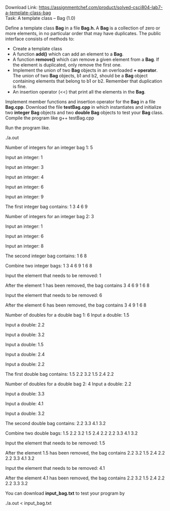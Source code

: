Download Link: https://assignmentchef.com/product/solved-csci804-lab7-a-template-class-bag
<br>
Task: A template class – Bag (1.0)

Define a template class <strong>Bag </strong>in a file<strong> Bag.h. </strong>A <strong>Bag </strong>is a collection of zero or more elements, in no particular order that may have duplicates. The public interface consists of methods to:

<ul>

 <li>Create a template class</li>

 <li>A function <strong>add()</strong> which can add an element to a <strong>Bag</strong>.</li>

 <li>A function <strong>remove()</strong> which can remove a given element from a <strong>Bag</strong>. If the element is duplicated, only remove the first one.</li>

 <li>Implement the union of two <strong>Bag </strong>objects in an overloaded <strong>+ operator</strong>. The union of two <strong>Bag </strong>objects, b1 and b2, should be a <strong>Bag </strong>object containing elements that belong to b1 or b2. Remember that duplication is fine.</li>

 <li>An insertion operator (&lt;&lt;) that print all the elements in the <strong>Bag</strong>.</li>

</ul>

Implement member functions and insertion operator for the <strong>Bag</strong> in a file <strong>Bag.cpp</strong>. Download the file <strong>testBag.cpp</strong> in which instantiates and initialize two <strong>integer</strong> <strong>Bag </strong>objects and two <strong>double Bag </strong>objects to test your <strong>Bag </strong>class.  Compile the program like g++ testBag.cpp

Run the program like.

./a.out

Number of integers for an integer bag 1: 5

Input an integer: 1

Input an integer: 3

Input an integer: 4

Input an integer: 6

Input an integer: 9

The first integer bag contains:  1 3 4 6 9




Number of integers for an integer bag 2: 3

Input an integer: 1

Input an integer: 6

Input an integer: 8

The second integer bag contains:  1 6 8




Combine two integer bags:  1 3 4 6 9 1 6 8




Input the element that needs to be removed: 1

After the element 1 has been removed, the bag contains 3 4 6 9 1 6 8




Input the element that needs to be removed: 6

After the element 6 has been removed, the bag contains 3 4 9 1 6 8




Number of doubles for a double bag 1: 6 Input a double: 1.5

Input a double: 2.2

Input a double: 3.2

Input a double: 1.5

Input a double: 2.4

Input a double: 2.2

The first double bag contains:  1.5 2.2 3.2 1.5 2.4 2.2




Number of doubles for a double bag 2: 4 Input a double: 2.2

Input a double: 3.3

Input a double: 4.1

Input a double: 3.2

The second double bag contains:  2.2 3.3 4.1 3.2




Combine two double bags:  1.5 2.2 3.2 1.5 2.4 2.2 2.2 3.3 4.1 3.2




Input the element that needs to be removed: 1.5

After the element 1.5 has been removed, the bag contains 2.2 3.2 1.5 2.4 2.2 2.2 3.3 4.1 3.2




Input the element that needs to be removed: 4.1

After the element 4.1 has been removed, the bag contains 2.2 3.2 1.5 2.4 2.2 2.2 3.3 3.2




You can download <strong>input_bag.txt</strong> to test your program by

./a.out  &lt; input_bag.txt